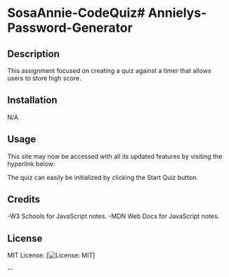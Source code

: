 # SosaAnnie-CodeQuiz# Annielys-Password-Generator

## Description

This assignment focused on creating a quiz against a timer that allows users to store high score. 

 

## Installation

N/A

## Usage

This site may now be accessed with all its updated features by visiting the hyperlink below: 

<!-- https://asosadia88.github.io/Annielys-Password-Generator/ -->

The quiz can easily be initialized by clicking the Start Quiz button. 


## Credits
 
-W3 Schools for JavaScript notes.
-MDN Web Docs for JavaScript notes.

## License

MIT License: [![License: MIT](https://img.shields.io/badge/License-MIT-yellow.svg)]


--